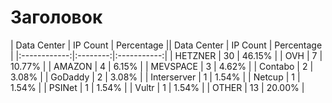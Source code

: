 # Заголовок

| Data Center | IP Count | Percentage || Data Center | IP Count | Percentage |
|:------------:|:--------:|:-----------:|
| HETZNER | 30 | 46.15% |
| OVH | 7 | 10.77% |
| AMAZON | 4 | 6.15% |
| MEVSPACE | 3 | 4.62% |
| Contabo | 2 | 3.08% |
| GoDaddy | 2 | 3.08% |
| Interserver | 1 | 1.54% |
| Netcup | 1 | 1.54% |
| PSINet | 1 | 1.54% |
| Vultr | 1 | 1.54% |
| OTHER | 13 | 20.00% |
